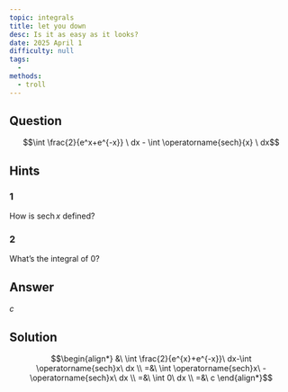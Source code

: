 ```yaml
---
topic: integrals
title: let you down
desc: Is it as easy as it looks?
date: 2025 April 1
difficulty: null
tags:
  - 
methods:
  - troll
---
```



## Question
```math
\int
  \frac{2}{e^x+e^{-x}}
\ dx - \int
  \operatorname{sech}{x}
\ dx
```


## Hints

### 1
How is $\operatorname{sech}{x}$ defined?

### 2
What’s the integral of $0$?


## Answer
$c$


## Solution

```math
\begin{align*}
  &\ \int \frac{2}{e^{x}+e^{-x}}\ dx-\int \operatorname{sech}x\ dx
  \\ =&\ \int \operatorname{sech}x\ -\operatorname{sech}x\ dx
  \\ =&\ \int 0\ dx
  \\ =&\ c
\end{align*}
```
